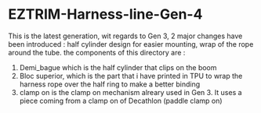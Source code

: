 # EZTRIM-Harness-line-Gen-4
This is the latest generation, wit regards to Gen 3, 2 major changes have been introduced : half cylinder design for easier mounting, wrap of the rope around the tube.
the components of this directory are :
1) Demi_bague which is the half cylinder that clips on the boom
2) Bloc superior, which is the part that i have printed in TPU to wrap the harness rope over the half ring to make a better binding
3) clamp on is the clamp on mechanism alreary used in Gen 3. It uses  a piece coming from a clamp on of Decathlon (paddle clamp on)
